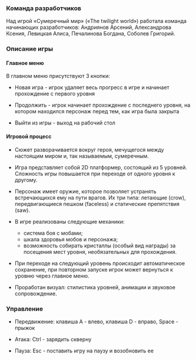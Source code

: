 ### Команда разработчиков

Над игрой «Сумеречный мир» («The twilight world») работала команда начинающих разработчиков: Андриянов Арсений, Александрова Ксения, Левицкая Алиса, Печалинова Богдана, Соболев Григорий. 

### Описание игры

#### Главное меню

В главном меню присутствуют 3 кнопки:

* Новая игра - игрок удаляет весь прогресс в игре и начинает прохождение с первого уровня

* Продолжить - игрок начинает прохождение с последнего уровня, на котором находился персонаж перед тем, как игра была закрыта

* Выйти из игры - выход на рабочий стол

#### Игровой процесс

* Сюжет разворачивается вокруг героя, мечущегося между настоящим миром и, так называемым, сумеречным. 

* Игра представляет собой 2D платформер, состоящий из 5 уровней. Сложность игры повышается при переходе от одного уровня к другому. 

* Персонаж имеет оружие, которое позволяет устранять встречающихся ему на пути врагов. Их три типа: летающие (crow), передвигающиеся пешком (faceless) и статические препятствия (saw). 

* В игре реализованы следующие механики: 
    * система боя с мобами; 
    * шкала здоровья мобов и персонажа; 
    * возможность собирать кристаллы (особый вид награды) за посещения мест уровня, необязательных для прохождения. 

* При переходе на следующий уровень происходит автоматическое сохранение, при повторном запуске игрок может вернуться к уровню через главное меню.

* Проработан визуал: стилистика уровней, анимации и звуковое сопровождение.

### Управление

* Передвижение: клавиша A - влево, клавиша D - вправо, Space - прыжок

* Атака: Ctrl - зарядить скверну

* Пауза: Esc - поставить игру на паузу и возобновить ее 

